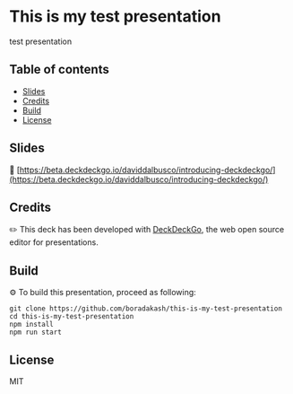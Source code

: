 # This is my test presentation

test presentation 

## Table of contents

- [Slides](#slides)
- [Credits](#credits)
- [Build](#build)
- [License](#license)

## Slides

🔗 [https://beta.deckdeckgo.io/daviddalbusco/introducing-deckdeckgo/](https://beta.deckdeckgo.io/daviddalbusco/introducing-deckdeckgo/)

## Credits

✏️ This deck has been developed with [DeckDeckGo], the web open source editor for presentations.

## Build

⚙️ To build this presentation, proceed as following:

```
git clone https://github.com/boradakash/this-is-my-test-presentation
cd this-is-my-test-presentation
npm install
npm run start
```

## License

MIT

[DeckDeckGo]: https://deckdeckgo.com
